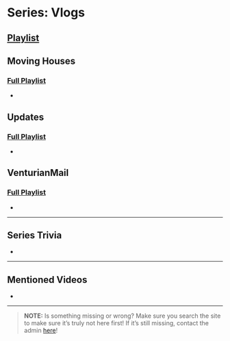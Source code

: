 # Series: Vlogs
## [Playlist]()


## **Moving Houses**  
### [Full Playlist](https://www.youtube.com/playlist?list=PLwljWXtmIKiR-P2zo92MltQhVHCPAT_o4)
- 
 
## **Updates**  
### [Full Playlist](https://www.youtube.com/playlist?list=PLwljWXtmIKiQgAD-fPU6vN2E8RvDconaM)
- 
 
## **VenturianMail**  
### [Full Playlist](https://www.youtube.com/playlist?list=PLwljWXtmIKiQ8tPAQQomixGLE01lrjcQ8)
- 
 
----
 
## Series Trivia
- 

----

## Mentioned Videos
- []()
 
----
 
> **NOTE:** Is something missing or wrong? Make sure you search the site to make sure it’s truly not here first! If it’s still missing, contact the admin [here](../chapter_2.html)!
